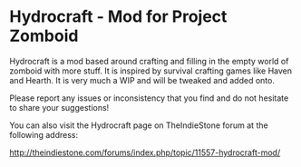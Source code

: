 # Hydrocraft - Mod for Project Zomboid

Hydrocraft is a mod based around crafting and filling in the empty world of zomboid with more stuff. It is inspired by survival crafting games like Haven and Hearth. It is very much a WIP and will be tweaked and added onto.

Please report any issues or inconsistency that you find and do not hesitate to share your suggestions!

You can also visit the Hydrocraft page on TheIndieStone forum at the following address:

http://theindiestone.com/forums/index.php/topic/11557-hydrocraft-mod/